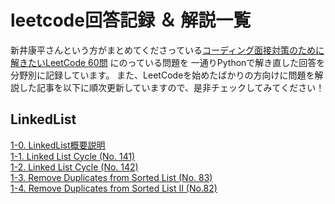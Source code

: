 # leetcode回答記録 ＆ 解説一覧
新井康平さんという方がまとめてくださっている[コーディング面接対策のために解きたいLeetCode 60問](https://1kohei1.com/leetcode/) にのっている問題を
一通りPythonで解き直した回答を分野別に記録しています。
また、LeetCodeを始めたばかりの方向けに問題を解説した記事を以下に順次更新していますので、是非チェックしてみてください！

## LinkedList  
  [1-0. LinkedList概要説明](https://qiita.com/ito0813sarari/private/dc4276541d35fbdfa8a2)  
  [1-1. Linked List Cycle (No. 141)](https://qiita.com/ito0813sarari/private/da72570c1697f90fce5a)  
  [1-2. Linked List Cycle (No. 142)](https://qiita.com/ito0813sarari/private/9301a60b03907e45fd20)  
  [1-3. Remove Duplicates from Sorted List (No. 83)](https://qiita.com/ito0813sarari/private/2a4b0b674c28d54f8825)  
  [1-4. Remove Duplicates from Sorted List II (No.82)]()
